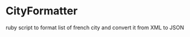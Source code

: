 CityFormatter
=============

ruby script to format list of french city and convert it from XML to JSON
